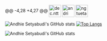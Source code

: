 @@ -4,28 +4,27 @@
<a href="https://www.youtube.com/user/MyANDHIE" target="blank"><img align="center" src="https://cdn3.iconfinder.com/data/icons/2018-social-media-logotypes/1000/2018_social_media_popular_app_logo_youtube-512.png" alt="dec.ntt" height="40" width="40" /></a> 
<a href="https://www.linkedin.com/in/andri-setyabudi-ba16a618/" target="blank"><img align="center" src="https://cdn4.iconfinder.com/data/icons/colorful-guache-social-media-logos-1/159/social-media_linkedin-128.png" alt="andri setyabudi" height="40" width="40" /></a>
<a href="https://github.com/andhieSetyabudi" target="blank"><img align="center" src="https://cdn4.iconfinder.com/data/icons/social-media-and-logos-11/32/Logo_Github-256.png" alt="ngtuetam" height="40" width="40" /></a>
<!--
**andhieSetyabudi/andhieSetyabudi** is a ✨ _special_ ✨ repository because its `README.md` (this file) appears on your GitHub profile.
Here are some ideas to get you started:
- 🔭 I’m currently working on ...
- 🌱 I’m currently learning ...
- 👯 I’m looking to collaborate on ...
- 🤔 I’m looking for help with ...
- 💬 Ask me about ...
- 📫 How to reach me: ...
- 😄 Pronouns: ...
- ⚡ Fun fact: ...
-->
![Andhie Setyabudi's GitHub stats](https://github-readme-stats.vercel.app/api?username=andhieSetyabudi&count_private=true&theme=react&show_icons=true)     [![Top Langs](https://github-readme-stats.vercel.app/api/top-langs/?username=andhieSetyabudi&layout=compact&theme=react)](https://github.com/andhieSetyabudi/github-readme-stats)

![Andhie Setyabudi's GitHub stats](https://github-readme-stats.vercel.app/api?username=andhieSetyabudi&count_private=true&theme=react&show_icons=true)   
